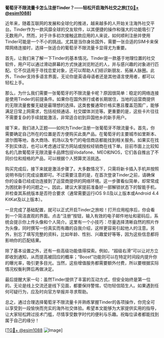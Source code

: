 **葡萄牙不限流量卡怎么注册Tinder？——轻松开启海外社交之旅[[TG💪+ @esim1088](https://t.me/s/esim1088)]**

近年来，随着互联网的发展和全球化的推进，越来越多的人开始关注海外社交平台。Tinder作为一款风靡全球的交友软件，以其便捷的操作和强大的功能吸引了无数用户。然而，对于许多初次接触这款应用的人来说，如何顺利注册并使用Tinder可能是一个不小的挑战。尤其是当你身处国外，需要一张合适的SIM卡来保障网络连接时，选择一张适合的葡萄牙不限流量卡显得尤为重要。

首先，让我们来了解一下Tinder的基本情况。Tinder是一款基于地理位置的社交软件，用户可以通过滑动屏幕的方式快速浏览附近的人，并与感兴趣的对象进行匹配。它不仅适用于寻找恋爱对象，还可以帮助人们结识新朋友、拓展人脉圈。此外，Tinder支持多语言界面，无论你是英语母语者还是其他语言使用者，都可以轻松上手。

那么，为什么我们需要一张葡萄牙的不限流量卡呢？原因很简单：稳定的网络连接是使用Tinder的前提条件。如果你在国外旅行或者长期居住，当地的运营商提供的无限流量套餐无疑是最理想的选择。这类套餐通常价格实惠且覆盖范围广，能够满足日常上网需求，包括视频通话、社交媒体浏览等。更重要的是，这些卡片往往不需要复杂的手续就能激活，非常适合初到异国他乡的新手用户。

接下来，我们进入正题——如何为Tinder注册一张葡萄牙不限流量卡。首先，你需要确定自己所在的位置是否方便购买此类产品。在葡萄牙的主要城市如里斯本、波尔图等地，各大商场、机场以及专门的电信商店都能找到相关服务。如果实在找不到实体店，也可以考虑通过官方网站或授权经销商在线下单。目前市面上比较知名的几款葡萄牙无限流量卡品牌包括Vodafone、MEO和NOS，它们各自推出了不同价位和规格的产品，可以根据个人预算灵活挑选。

购买完成后，接下来就是激活步骤了。大多数情况下，只需将新卡插入手机并按照说明书指引完成设置即可。不过需要注意的是，在首次登录Tinder之前，请确保你的设备已经成功连接到了运营商提供的网络环境。这一步骤看似简单，却常常成为困扰新手的问题之一。因此，建议大家提前准备好一部解锁状态下的智能手机，并检查其系统版本是否符合要求（通常需要运行iOS 9.0及以上版本或Android 4.4 KitKat及以上版本）。

一旦完成了基础配置，就可以正式开启Tinder之旅啦！打开应用程序后，你会看到一个简洁直观的界面。点击“注册”按钮，输入有效的电子邮件地址和密码后，系统会提示你上传头像和个人简介。这里有一个小技巧：尽量选择清晰自然的照片作为头像，同时撰写一份真实而有趣的自我介绍，这样更容易引起他人的注意。另外，别忘了填写完整的资料，比如年龄、性别、兴趣爱好等等，因为这些信息都将影响你的匹配结果。

除了基本设置之外，还有一些高级功能值得探索。例如，“超级右滑”可以让对方立即收到通知，从而提高被回应的概率；“Boost”功能则可以在特定时间段内提升你的曝光率，吸引更多目光。当然，这些增值服务都需要额外付费，所以要根据实际情况权衡利弊后再做决定。

最后提醒大家一句：虽然Tinder提供了丰富的互动方式，但安全始终是第一位的。无论是线上交流还是线下见面，都要保持警惕，切勿轻信陌生人。如果遇到任何可疑行为，应及时向官方举报并寻求帮助。

总之，通过合理选择葡萄牙不限流量卡并熟练掌握Tinder的各项操作，你完全可以享受到一段愉快而充实的海外社交体验。希望本文能够为大家提供实用的指导，让大家轻松跨过技术门槛，尽情享受数字时代的便利与乐趣。祝每位读者都能找到属于自己的缘分！

[[TG💪+ @esim1088](https://t.me/s/esim1088) ![Image](https://i.postimg.cc/4NQfJmqS/Snipaste-2025-05-13-00-14-12.png)]